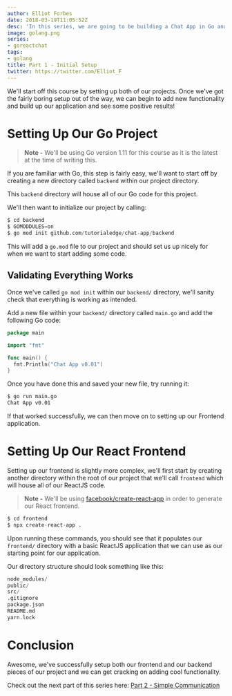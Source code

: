 ```yaml
---
author: Elliot Forbes
date: 2018-03-19T11:05:52Z
desc: 'In this series, we are going to be building a Chat App in Go and ReactJS'
image: golang.png
series:
- goreactchat
tags:
- golang
title: Part 1 - Initial Setup
twitter: https://twitter.com/Elliot_F
---
```


We'll start off this course by setting up both of our projects. Once we've got the fairly boring setup out of the way, we can begin to add new functionality and build up our application and see some positive results!

# Setting Up Our Go Project

> **Note -** We'll be using Go version 1.11 for this course as it is the latest at the time of writing this. 

If you are familiar with Go, this step is fairly easy, we'll want to start off by creating a new directory called `backend` within our project directory. 

This `backend` directory will house all of our Go code for this project.

We'll then want to initialize our project by calling:

```s
$ cd backend
$ GOMODDULES=on
$ go mod init github.com/tutorialedge/chat-app/backend
```

This will add a `go.mod` file to our project and should set us up nicely for when we want to start adding some code.

## Validating Everything Works

Once we've called `go mod init` within our `backend/` directory, we'll sanity check that everything is working as intended. 

Add a new file within your `backend/` directory called `main.go` and add the following Go code:

```go
package main 

import "fmt"

func main() {
  fmt.Println("Chat App v0.01")
}
```

Once you have done this and saved your new file, try running it:

```s
$ go run main.go
Chat App v0.01
```

If that worked successfully, we can then move on to setting up our Frontend application.

# Setting Up Our React Frontend

Setting up our frontend is slightly more complex, we'll first start by creating another directory within the root of our project that we'll call `frontend` which will house all of our ReactJS code.

> **Note -** We'll be using [facebook/create-react-app](https://github.com/facebook/create-react-app) in order to generate our React frontend.

```s
$ cd frontend
$ npx create-react-app .
```

Upon running these commands, you should see that it populates our `frontend/` directory with a basic ReactJS application that we can use as our starting point for our application. 

Our directory structure should look something like this:

```s
node_modules/
public/
src/
.gitignore
package.json
README.md
yarn.lock
```

# Conclusion

Awesome, we've successfully setup both our frontend and our backend pieces of our project and we can get cracking on adding cool functionality.

Check out the next part of this series here: [Part 2 - Simple Communication](/projects/chat-system-in-go-and-react/part-2-simple-communication/)